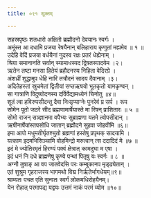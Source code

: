 ```yaml
---
title: ०९१ सूक्तम्

---
```

सहस्रपृष्ठः शतधारो अक्षितो ब्रह्मौदनो देवयानः स्वर्गः ।  
अमूंस्त आ दधामि प्रजया रेषयैनान् बलिहाराय कृणुतां मह्यमेव ॥ १ ॥  
उदेहि वेदिं प्रजया वर्धयैनां नुदस्व रक्षः प्रतरं धेह्येनाम् ।  
श्रिया समानानति सर्वान् स्यामाधस्पद द्विषतस्पादयेम ।२।  
ऋतेन तष्टा मनसा हितेयं ब्रहौदनस्य निहिता वेदिरग्रे ।  
अंशध्रीं शुद्धामुप धेहि नारि तत्रौदनं सादय दैवानाम् ।३।  
अदितेहस्तां स्रुचमेतां द्वितीयां सप्तऋषयो भूतकृतो यामकृण्वन् ।  
सा गात्राणि विदुष्योदनस्य दर्विर्वेद्यामध्येनं चिनोतु ॥४॥  
शूतं त्वा हविरुपसीदन्तु दैवा निःसृप्याग्नेः पुनरेवं प्र सर्प । रूप  
सोमेन पूतो जठरे सीद ब्रह्मणामार्षेयास्ते मा रिषन् प्राशितारः ॥ ५ ॥  
सोमो राजन् सञ्ज्ञानमा वपैभ्यः सुब्राह्मणा यतमे त्वोपसीदान् ।  
ऋषीनार्षेयांस्तपसोधि जातान् ब्रह्मौदने सुहवा जोहवीमि ॥६॥  
इमा आपो मधुमतीर्घृतश्चुतो ब्रह्मणां हस्तेषु प्रपृथक् सादयामि ।  
यत्काम इदमभिसिञ्चामि वोहमिन्द्रो मरुत्वान् त्स ददादिदं मे ॥७ ॥  
इदं मे ज्योतिरमृतं हिरण्यं पक्वं क्षेत्रात् कामदुघा म एषा ।  
इदं धनं नि दधे ब्राह्मणेषु कृण्वे पन्थां पितृषु यः स्वर्गः ॥ ८ ॥  
अग्नौ तुषाङ् आ वप जातवेदसि परः कम्बुकानप मृड्ढ्येतान् ।  
एतं शुश्रुम गृहराजस्य भागमथो विद्म निर्ऋतेर्भागधेयम्॥९॥  
श्राम्यतः पचत एति सुन्वतः स्वर्गं लोकमधिरोहयैनम्।  
येन रोहात् परमापद्य यद्वयः उत्तमं नाकं परमं व्योम ॥१०॥  